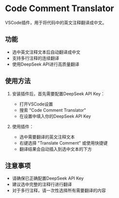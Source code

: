 # Code Comment Translator

VSCode插件，用于将代码中的英文注释翻译成中文。

## 功能

- 选中英文注释文本后自动翻译成中文
- 支持多行注释的连续翻译
- 使用DeepSeek API进行高质量翻译

## 使用方法

1. 安装插件后，首先需要配置DeepSeek API Key：
   - 打开VSCode设置
   - 搜索 "Code Comment Translator"
   - 在设置中填入你的DeepSeek API Key

2. 使用插件：
   - 选中需要翻译的英文注释文本
   - 右键选择 "Translate Comment" 或使用快捷键
   - 翻译结果会自动插入到选中文本的下方

## 注意事项

- 请确保已正确配置DeepSeek API Key
- 建议选中完整的注释行进行翻译
- 对于多行注释，请一次性选择所有需要翻译的内容
